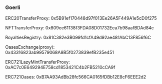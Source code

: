 ### Goerli
ERC20TransferProxy:
0x5B91ef170448d97f013Ee26A5F449A1e5cD0f275

NFTTransferProxy:
0x809ee61138f3FDA08D01732Eea7b98aafBDAd84c

RoyaltiesRegistry:
0x81C382e3B099fd1cfA49d92ae481AbC13F856f6C

OasesExchange(proxy):
0x43316823ab99579068A8B5f0273839efB235e451

ERC721LazyMintTransferProxy:
0xAC7c0E649294E758cd1853421C4b2FB5210cCA9f

ERC721Oases:
0xB7AA93AdBb28fc566CA0165fDBb12E8cF6EEE2d2